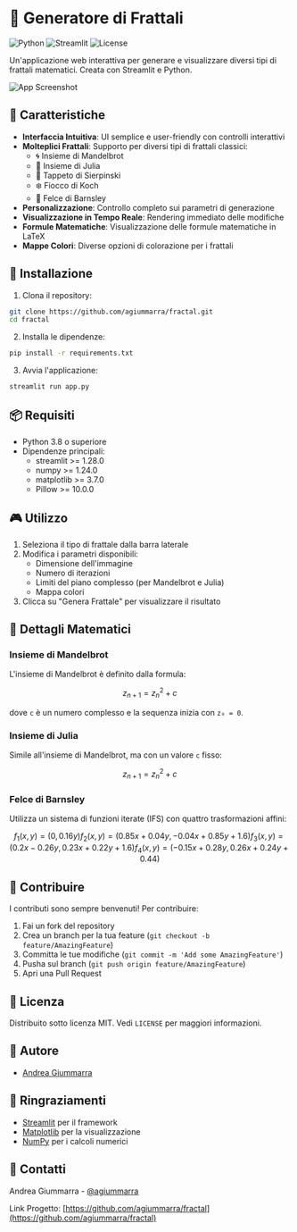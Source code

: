# 🎨 Generatore di Frattali

![Python](https://img.shields.io/badge/Python-3.8%2B-blue)
![Streamlit](https://img.shields.io/badge/Streamlit-1.28.0%2B-red)
![License](https://img.shields.io/badge/License-MIT-green)

Un'applicazione web interattiva per generare e visualizzare diversi tipi di frattali matematici. Creata con Streamlit e Python.

![App Screenshot](screenshot.png)

## 🌟 Caratteristiche

- **Interfaccia Intuitiva**: UI semplice e user-friendly con controlli interattivi
- **Molteplici Frattali**: Supporto per diversi tipi di frattali classici:
  - 🌀 Insieme di Mandelbrot
  - 🌊 Insieme di Julia
  - 🔲 Tappeto di Sierpinski
  - ❄️ Fiocco di Koch
  - 🌿 Felce di Barnsley
- **Personalizzazione**: Controllo completo sui parametri di generazione
- **Visualizzazione in Tempo Reale**: Rendering immediato delle modifiche
- **Formule Matematiche**: Visualizzazione delle formule matematiche in LaTeX
- **Mappe Colori**: Diverse opzioni di colorazione per i frattali

## 🚀 Installazione

1. Clona il repository:

```bash
git clone https://github.com/agiummarra/fractal.git
cd fractal
```

2. Installa le dipendenze:

```bash
pip install -r requirements.txt
```

3. Avvia l'applicazione:

```bash
streamlit run app.py
```

## 📦 Requisiti

- Python 3.8 o superiore
- Dipendenze principali:
  - streamlit >= 1.28.0
  - numpy >= 1.24.0
  - matplotlib >= 3.7.0
  - Pillow >= 10.0.0

## 🎮 Utilizzo

1. Seleziona il tipo di frattale dalla barra laterale
2. Modifica i parametri disponibili:
   - Dimensione dell'immagine
   - Numero di iterazioni
   - Limiti del piano complesso (per Mandelbrot e Julia)
   - Mappa colori
3. Clicca su "Genera Frattale" per visualizzare il risultato

## 🔬 Dettagli Matematici

### Insieme di Mandelbrot

L'insieme di Mandelbrot è definito dalla formula:

```math
z_{n+1} = z_n^2 + c
```

dove `c` è un numero complesso e la sequenza inizia con `z₀ = 0`.

### Insieme di Julia

Simile all'insieme di Mandelbrot, ma con un valore `c` fisso:

```math
z_{n+1} = z_n^2 + c
```

### Felce di Barnsley

Utilizza un sistema di funzioni iterate (IFS) con quattro trasformazioni affini:

```math
f_1(x,y) = (0, 0.16y)
f_2(x,y) = (0.85x + 0.04y, -0.04x + 0.85y + 1.6)
f_3(x,y) = (0.2x - 0.26y, 0.23x + 0.22y + 1.6)
f_4(x,y) = (-0.15x + 0.28y, 0.26x + 0.24y + 0.44)
```

## 🤝 Contribuire

I contributi sono sempre benvenuti! Per contribuire:

1. Fai un fork del repository
2. Crea un branch per la tua feature (`git checkout -b feature/AmazingFeature`)
3. Committa le tue modifiche (`git commit -m 'Add some AmazingFeature'`)
4. Pusha sul branch (`git push origin feature/AmazingFeature`)
5. Apri una Pull Request

## 📝 Licenza

Distribuito sotto licenza MIT. Vedi `LICENSE` per maggiori informazioni.

## 👥 Autore

- [Andrea Giummarra](https://github.com/agiummarra)

## 🙏 Ringraziamenti

- [Streamlit](https://streamlit.io/) per il framework
- [Matplotlib](https://matplotlib.org/) per la visualizzazione
- [NumPy](https://numpy.org/) per i calcoli numerici

## 📧 Contatti

Andrea Giummarra - [@agiummarra](https://github.com/agiummarra)

Link Progetto: [https://github.com/agiummarra/fractal](https://github.com/agiummarra/fractal)
